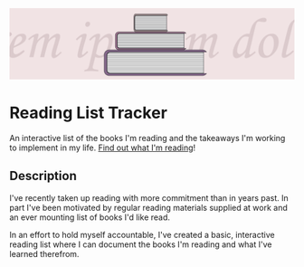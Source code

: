 ![Reading List Banner](./reading-list-tracker_banner.png)

# Reading List Tracker

An interactive list of the books I'm reading and the takeaways I'm working to implement in my life. [Find out what I'm reading](https://adambushman.github.io/reading-list-tracker/)!

## Description

I've recently taken up reading with more commitment than in years past. In part I've been motivated by regular reading materials supplied at work and an ever mounting list of books I'd like read.

In an effort to hold myself accountable, I've created a basic, interactive reading list where I can document the books I'm reading and what I've learned therefrom.
